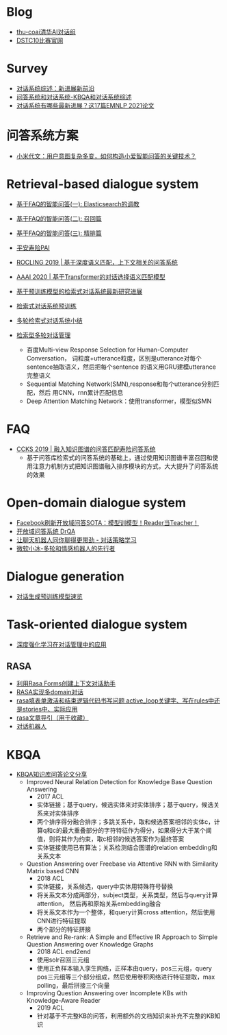 # Blog

- [thu-coai清华AI对话组](https://github.com/thu-coai)
- [DSTC10比赛官网](https://dstc10.dstc.community/home)



# Survey

- [对话系统综述：新进展新前沿](https://zhuanlan.zhihu.com/p/45210996)
- [问答系统和对话系统-KBQA和对话系统综述](https://zhuanlan.zhihu.com/p/93023782)
- [对话系统有哪些最新进展？这17篇EMNLP 2021论文](https://mp.weixin.qq.com/s?__biz=MzIwMTc4ODE0Mw==&mid=2247540033&idx=2&sn=f9a9dba9c1e38b5fc58e65541bccc42f&chksm=96ea82c1a19d0bd71aad804f1143e4681c981f4381f60290c9057f3f6de9f685d30fe6bece6e&mpshare=1&scene=24&srcid=1118eA0jEQBFFQQMyaTzf4tB&sharer_sharetime=1637165444494&sharer_shareid=9d627645afe156ff11b0a8519d982bcd&exportkey=AyitK9th8FmGPwxGKZLl%2B%2Bc%3D&pass_ticket=3YSLQZ0%2BFGkSbSLIxeI5ld3daRcSE5x5m%2FqFag47PCWFTeogIXft8nu1uI5rJumG&wx_header=0#rd)

# 问答系统方案

- [小米代文：用户意图复杂多变，如何构造小爱智能问答的关键技术？](https://mp.weixin.qq.com/s?__biz=MzU1NTMyOTI4Mw==&mid=2247556727&idx=1&sn=3bc1aa55a9642328586457e1ce99e18c&chksm=fbd7ac1bcca0250dcaaa9ae2e24be20d075c522fc1ecbc652e658508ac5dbf45c83e8c45994a&mpshare=1&scene=24&srcid=1114r9460I3oqevY7egPpJok&sharer_sharetime=1636885599401&sharer_shareid=9d627645afe156ff11b0a8519d982bcd&exportkey=A7xwmOEWC4nE8vencXmyuA0%3D&pass_ticket=X1hVh%2FzYha2Fa9G%2FZWK0bpCofPY07lt8BPBNyjf1xUWYljT%2Bk%2F9q5rZ%2F%2B4bWWFme&wx_header=0#rd)

# Retrieval-based dialogue system

- [基于FAQ的智能问答(一): Elasticsearch的调教](https://zhuanlan.zhihu.com/p/347957917)
- [基于FAQ的智能问答(二): 召回篇](https://zhuanlan.zhihu.com/p/349993294)
- [基于FAQ的智能问答(三): 精排篇](https://zhuanlan.zhihu.com/p/352316559)


- [平安寿险PAI](https://www.zhihu.com/column/PAL-AI)
- [ROCLING 2019 | 基于深度语义匹配，上下文相关的问答系统](https://zhuanlan.zhihu.com/p/111380177)
- [AAAI 2020 | 基于Transformer的对话选择语义匹配模型](https://zhuanlan.zhihu.com/p/259810988)


- [基于预训练模型的检索式对话系统最新研究进展](https://mp.weixin.qq.com/s/vISU6GPHP7q5zmwq3QS01w)
- [检索式对话系统预训练](https://zhuanlan.zhihu.com/p/408272506)
- [多轮检索式对话系统小结](https://zhuanlan.zhihu.com/p/84163773)
- [检索型多轮对话管理](https://zhuanlan.zhihu.com/p/355916328)
  - 百度Multi-view Response Selection for Human-Computer Conversation，
  词粒度+utterance粒度，区别是utterance对每个sentence抽取语义，然后把每个sentence
  的语义用GRU建模utterance完整语义
  - Sequential Matching Network(SMN),response和每个utterance分别匹配，然后
  用CNN，rnn累计匹配信息
  - Deep Attention Matching Network：使用transformer，模型似SMN

# FAQ

- [CCKS 2019 | 融入知识图谱的问答匹配寿险问答系统](https://zhuanlan.zhihu.com/p/89983691)
  - 基于问答库检索式的问答系统的基础上，通过使用知识图谱丰富召回和使用注意力机制方式把知识图谱融入排序模块的方式，大大提升了问答系统的效果
  

# Open-domain dialogue system

- [Facebook刷新开放域问答SOTA：模型训模型！Reader当Teacher！](https://mp.weixin.qq.com/s?__biz=MjM5ODkzMzMwMQ==&mid=2650422401&idx=5&sn=844a512d5133bfb049ec1fbcf5a043df&chksm=becdbadb89ba33cd6fea933f41ce00cae977c35a964b6281c6e9bead2b26399c0b7858e0b9b4&mpshare=1&scene=1&srcid=05068cLavSdTgSO1yG4cp3XW&sharer_sharetime=1620287858377&sharer_shareid=9d627645afe156ff11b0a8519d982bcd&exportkey=AwAFmFCrdqNtTs9zQqltafg%3D&pass_ticket=2TdDpB9ddfGOZT98TxfdI0%2BydSrf6vzFEEAdeyMDGI%2FZzpXRDDBwFo%2BQrPLaoqwH&wx_header=0#rd)
- [开放域问答系统 DrQA](https://zhuanlan.zhihu.com/p/77077948)
- [让聊天机器人同你聊得更带劲 - 对话策略学习](https://zhuanlan.zhihu.com/p/29749869)
- [微软小冰-多轮和情感机器人的先行者](https://mp.weixin.qq.com/s?__biz=MzIzMzYwNzY2NQ==&mid=2247485954&idx=1&sn=53c49a5af387cd86ea51a6407818e414&chksm=e882529cdff5db8a6d04891e9e939475409d547798c51f00d9fad6a695fd1d96a080160d0148&scene=21#wechat_redirect)


# Dialogue generation

- [对话生成预训练模型速览](https://zhuanlan.zhihu.com/p/428382078)


# Task-oriented dialogue system

- [深度强化学习在对话管理中的应用](https://zhuanlan.zhihu.com/p/352583321)

## RASA

- [利用Rasa Forms创建上下文对话助手](https://zhuanlan.zhihu.com/p/349170436)
- [RASA实现多domain对话](https://zhuanlan.zhihu.com/p/341412567)
- [rasa填表单激活和结束逻辑代码书写问题 active_loop关键字、写在rules中还是stories中、实际应用](https://blog.csdn.net/weixin_42639575/article/details/119046391)
- [rasa文章导引（用于收藏）](https://zhuanlan.zhihu.com/p/88112269)
- [对话机器人](https://www.zhihu.com/column/c_1154767675480821760)


# KBQA

- [KBQA知识库问答论文分享](https://zhuanlan.zhihu.com/p/126268532)
  - Improved Neural Relation Detection for Knowledge Base Question Answering
    * 2017 ACL
    - 实体链接；基于query，候选实体来对实体排序；基于query，候选关系来对实体排序
    - 两个排序得分融合排序；多跳关系中，取和候选答案相邻的实体c，计算q和c的最大重叠部分的字符特征作为得分，如果得分大于某个阈值，则将其作为约束，取c相邻的候选答案作为最终答案
    - 实体链接使用已有算法；关系检测结合图谱的relation embedding和关系文本
  - Question Answering over Freebase via Attentive RNN with Similarity Matrix based CNN  
    - 2018 ACL
    - 实体链接，关系候选，query中实体用特殊符号替换
    - 将关系文本分成两部分，subject类型，关系类型，然后与query计算attention，
    然后再和原始关系embedding融合
    - 将关系文本作为一个整体，和query计算cross attention，然后使用CNN进行特征提取
    - 两个部分的特征拼接    
  - Retrieve and Re-rank: A Simple and Effective IR Approach to Simple Question Answering over Knowledge Graphs  
    - 2018 ACL end2end
    - 使用solr召回三元组
    - 使用正负样本输入孪生网络，正样本由query，pos三元组，query pos三元组等三个部分组成，然后使用卷积网络进行特征提取，max polling，最后拼接三个向量  
  - Improving Question Answering over Incomplete KBs with Knowledge-Aware Reader
    - 2019 ACL
    - 针对基于不完整KB的问答，利用额外的文档知识来补充不完整的KB知识
  



